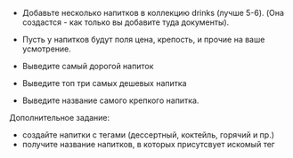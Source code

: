 - Добавьте несколько напитков в коллекцию drinks (лучше 5-6).
(Она создастся - как только вы добавите туда документы).
- Пусть у напитков будут поля цена, крепость, и прочие на ваше усмотрение.

- Выведите самый дорогой напиток
- Выведите топ три самых дешевых напитка
- Выведите название самого крепкого напитка.

Дополнительное задание:
- создайте напитки с тегами (дессертный, коктейль, горячий и пр.)
- получите название напитков, в которых присутсвует искомый тег